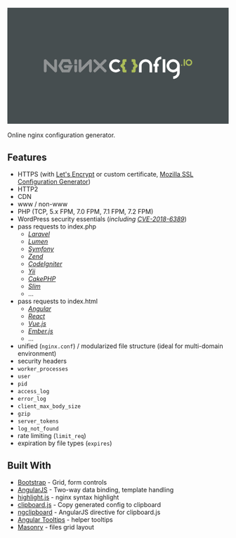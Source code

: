 [![nginxconfig.io](public/assets/img/share.png)](https://nginxconfig.io)

Online nginx configuration generator.

## Features
* HTTPS (with [Let's Encrypt](https://letsencrypt.org) or custom certificate, [Mozilla SSL Configuration Generator](https://mozilla.github.io/server-side-tls/ssl-config-generator/))
* HTTP2
* CDN
* www / non-www
* PHP (TCP, 5.x FPM, 7.0 FPM, 7.1 FPM, 7.2 FPM)
* WordPress security essentials (*including [CVE-2018-6389](https://cve.mitre.org/cgi-bin/cvename.cgi?name=CVE-2018-6389)*)
* pass requests to index.php
	* *[Laravel](https://laravel.com/docs/master/deployment#nginx)*
	* *[Lumen](https://lumen.laravel.com/docs/5.1/installation#configuration)*
	* *[Symfony](https://symfony.com/doc/current/setup/web_server_configuration.html#nginx)*
	* *[Zend](https://www.nginx.com/resources/wiki/start/topics/recipes/zend/)*
	* *[CodeIgniter](https://www.nginx.com/resources/wiki/start/topics/recipes/codeigniter/)*
	* *[Yii](http://www.yiiframework.com/doc/guide/1.1/en/quickstart.apache-nginx-config#nginx)*
	* *[CakePHP](https://book.cakephp.org/3.0/en/installation.html#nginx)*
	* *[Slim](https://www.slimframework.com/docs/start/web-servers.html)*
	* …
* pass requests to index.html
	* *[Angular](https://angular.io/guide/deployment#production-servers)*
	* *[React](https://github.com/react-boilerplate/react-boilerplate/blob/v3.5.0/app/.nginx.conf#L81)*
	* *[Vue.js](https://stackoverflow.com/questions/47655869/how-to-use-vue-js-with-nginx)*
	* *[Ember.js](https://discuss.emberjs.com/t/how-to-serve-all-routes-on-a-production-server-exactly/6372)*
	* …
* unified (`nginx.conf`) / modularized file structure (ideal for multi-domain environment)
* security headers
* `worker_processes`
* `user`
* `pid`
* `access_log`
* `error_log`
* `client_max_body_size`
* `gzip`
* `server_tokens`
* `log_not_found`
* rate limiting (`limit_req`)
* expiration by file types (`expires`)

## Built With
* [Bootstrap](http://getbootstrap.com) - Grid, form controls
* [AngularJS](https://angularjs.org) - Two-way data binding, template handling
* [highlight.js](https://highlightjs.org) - nginx syntax highlight
* [clipboard.js](https://clipboardjs.com) - Copy generated config to clipboard
* [ngclipboard](http://sachinchoolur.github.io/ngclipboard/) - AngularJS directive for clipboard.js
* [Angular Tooltips](https://720kb.github.io/angular-tooltips/) - helper tooltips
* [Masonry](https://masonry.desandro.com) - files grid layout
